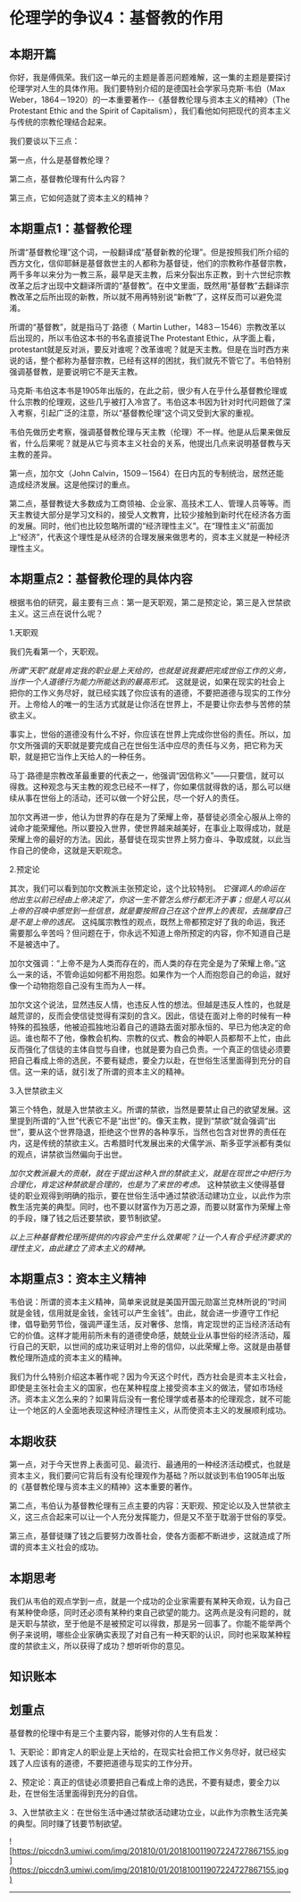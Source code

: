 # 伦理学的争议4：基督教的作用

## 本期开篇

你好，我是傅佩荣。我们这一单元的主题是善恶问题难解，这一集的主题是要探讨伦理学对人生的具体作用。我们要特别介绍的是德国社会学家马克斯·韦伯（Max Weber，1864－1920）的一本重要著作--《基督教伦理与资本主义的精神》（The Protestant Ethic and the Spirit of Capitalism），我们看他如何把现代的资本主义与传统的宗教伦理结合起来。

我们要谈以下三点：

第一点，什么是基督教伦理？

第二点，基督教伦理有什么内容？

第三点，它如何造就了资本主义的精神？

## 本期重点1：基督教伦理

所谓“基督教伦理”这个词，一般翻译成“基督新教的伦理”。但是按照我们所介绍的西方文化，信仰耶稣是基督救世主的人都称为基督徒，他们的宗教称作基督宗教，两千多年以来分为一教三系，最早是天主教，后来分裂出东正教，到十六世纪宗教改革之后才出现中文翻译所谓的“基督教”。在中文里面，既然用“基督教”去翻译宗教改革之后所出现的新教，所以就不用再特别说“新教”了，这样反而可以避免混淆。

所谓的“基督教”，就是指马丁·路德（ Martin Luther，1483－1546）宗教改革以后出现的，所以韦伯这本书的书名直接说The Protestant Ethic，从字面上看，protestant就是反对派，要反对谁呢？改革谁呢？就是天主教。但是在当时西方来说的话，整个都称为基督宗教，已经有这样的困扰，我们就先不管它了。韦伯特别强调基督教，是要说明它不是天主教。

马克斯·韦伯这本书是1905年出版的，在此之前，很少有人在乎什么基督教伦理或什么宗教的伦理观，这些几乎被打入冷宫了。韦伯这本书因为针对时代问题做了深入考察，引起广泛的注意，所以“基督教伦理”这个词又受到大家的重视。

韦伯先做历史考察，强调基督教伦理与天主教（伦理）不一样。他是从后果来做反省，什么后果呢？就是从它与资本主义社会的关系，他提出几点来说明基督教与天主教的差异。

第一点，加尔文（John Calvin，1509－1564）在日内瓦的专制统治，居然还能造成经济发展。这是他探讨的重点。

第二点，基督教徒大多数成为工商领袖、企业家、高技术工人、管理人员等等。而天主教徒大部分是学习文科的，接受人文教育，比较少接触到新时代在经济各方面的发展。同时，他们也比较忽略所谓的“经济理性主义”。在“理性主义”前面加上“经济”，代表这个理性是从经济的合理发展来做思考的，资本主义就是一种经济理性主义。

## 本期重点2：基督教伦理的具体内容

根据韦伯的研究，最主要有三点：第一是天职观，第二是预定论，第三是入世禁欲主义。这三点在说什么呢？

1.天职观

我们先看第一个，天职观。

 *所谓“天职”就是肯定我的职业是上天给的，也就是说我要把完成世俗工作的义务，当作一个人道德行为能力所能达到的最高形式。* 这就是说，如果在现实的社会上把你的工作义务尽好，就已经实践了你应该有的道德，不要把道德与现实的工作分开。上帝给人的唯一的生活方式就是让你活在世界上，不是要让你去参与苦修的禁欲主义。

事实上，世俗的道德没有什么不好，你应该在世界上完成你世俗的责任。所以，加尔文所强调的天职就是要完成自己在世俗生活中应尽的责任与义务，把它称为天职，就是把它当作上天给人的一种任务。

马丁·路德是宗教改革最重要的代表之一，他强调“因信称义”——只要信，就可以得救。这种观念与天主教的观念已经不一样了，你如果信就得救的话，那么可以继续从事在世俗上的活动，还可以做一个好公民，尽一个好人的责任。

加尔文再进一步，他认为世界的存在是为了荣耀上帝，基督徒必须全心服从上帝的诫命才能荣耀他。所以要投入世界，使世界越来越美好，在事业上取得成功，就是荣耀上帝的最好的方法。因此，基督徒在现实世界上努力奋斗、争取成就，以此当作自己的使命，这就是天职观念。

2.预定论

其次，我们可以看到加尔文教派主张预定论，这个比较特别。 *它强调人的命运在他出生以前已经由上帝决定了，你这一生不管怎么修行都无济于事；但是人可以从上帝的召唤中感觉到一些信息，就是要按照自己在这个世界上的表现，去揣摩自己是不是上帝的选民。* 这纯属宗教性的观点，既然上帝都预定好了我的命运，我还需要那么辛苦吗？但问题在于，你永远不知道上帝所预定的内容，你不知道自己是不是被选中了。

加尔文强调：“上帝不是为人类而存在的，而人类的存在完全是为了荣耀上帝。”这么一来的话，不管命运如何都不用抱怨。如果作为一个人而抱怨自己的命运，就好像一个动物抱怨自己没有生而为人一样。

加尔文这个说法，显然违反人情，也违反人性的想法。但越是违反人性的，也就是越荒谬的，反而会使信徒觉得有深刻的含义。因此，信徒在面对上帝的时候有一种特殊的孤独感，他被迫孤独地沿着自己的道路去面对那永恒的、早已为他决定的命运。谁也帮不了他，像教会机构、宗教的仪式、教会的神职人员都帮不上忙，由此反而强化了信徒的主体自觉与自律，也就是要为自己负责。一个真正的信徒必须要把自己看成上帝的选民，不要有疑虑，要全力以赴，在世俗生活里面得到充分的自信。这一来的话，就引发了所谓的资本主义的精神。

3.入世禁欲主义

第三个特色，就是入世禁欲主义。所谓的禁欲，当然是要禁止自己的欲望发展。这里提到所谓的“入世”代表它不是“出世”的。像天主教，提到“禁欲”就会强调“出世”，要从这个世界隐退，拒绝这个世界的各种享乐，当然也包含对世界的责任在内，这是传统的禁欲主义。古希腊时代发展出来的犬儒学派、斯多亚学派都有类似的观点，讲禁欲当然偏向于出世。

 *加尔文教派最大的贡献，就在于提出这种入世的禁欲主义，就是在现世之中把行为合理化，肯定这种禁欲是合理的，也是为了来世的考虑。* 这种禁欲主义使得基督徒的职业观得到明确的指示，要在世俗生活中通过禁欲活动建功立业，以此作为宗教生活完美的典型。同时，也不要以财富作为万恶之源，而要以财富作为荣耀上帝的手段，赚了钱之后还要禁欲，要节制欲望。

 *以上三种基督教伦理所提供的内容会产生什么效果呢？让一个人有合乎经济要求的理性主义，由此建立了资本主义的精神。*

## 本期重点3：资本主义精神

韦伯说：所谓的资本主义精神，简单来说就是美国开国元勋富兰克林所说的“时间就是金钱，信用就是金钱，金钱可以产生金钱”。由此，就会进一步遵守工作纪律，倡导勤劳节俭，强调严谨生活，反对奢侈、怠惰，肯定现世的正当经济活动有它的价值。这样才能用前所未有的道德使命感，兢兢业业从事世俗的经济活动，履行自己的天职，以世间的成功来证明对上帝的信仰，以此荣耀上帝。这就是由基督教伦理所造成的资本主义的精神。

我们为什么特别介绍这本著作呢？因为今天这个时代，西方社会是资本主义社会，即使是主张社会主义的国家，也在某种程度上接受资本主义的做法，譬如市场经济。资本主义怎么来的？如果背后没有一套伦理学或者基本的伦理观念，就不可能让一个地区的人全面地表现这种经济理性主义，从而使资本主义的发展顺利成功。

## 本期收获

第一点，对于今天世界上表面可见、最流行、最通用的一种经济活动模式，也就是资本主义，我们要问它背后有没有伦理观作为基础？所以就谈到韦伯1905年出版的《基督教伦理与资本主义的精神》这本重要的著作。

第二点，韦伯认为基督教伦理有三点主要的内容：天职观、预定论以及入世禁欲主义，这三点合起来可以让一个人充分发挥能力，但是又不至于耽溺于世俗的享受。

第三点，基督徒赚了钱之后要努力改善社会，使各方面都不断进步，这就造成了所谓的资本主义社会的成功。

## 本期思考

我们从韦伯的观点学到一点，就是一个成功的企业家需要有某种天命观，认为自己有某种使命感，同时还必须有某种约束自己欲望的能力。这两点是没有问题的，就是天职与禁欲，至于他是不是被预定可以得救，那是另一回事了。你能不能举两个例子来说明，哪些企业家确实表现了对自己有一种天职的认识，同时也采取某种程度的禁欲主义，所以获得了成功？想听听你的意见。

## 知识账本

## 划重点

基督教的伦理中有是三个主要内容，能够对你的人生有启发：

1、天职论：即肯定人的职业是上天给的，在现实社会把工作义务尽好，就已经实践了人应该有的道德，不要把道德与现实的工作分开。

2、预定论：真正的信徒必须要把自己看成上帝的选民，不要有疑虑，要全力以赴，在世俗生活里面得到充分的自信。

3、入世禁欲主义：在世俗生活中通过禁欲活动建功立业，以此作为宗教生活完美的典型。同时赚了钱要节制欲望。

![https://piccdn3.umiwi.com/img/201810/01/201810011907224727867155.jpg](https://piccdn3.umiwi.com/img/201810/01/201810011907224727867155.jpg)

---
